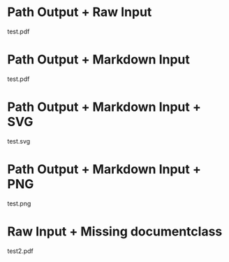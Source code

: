 # Path Output + Raw Input

test.pdf

# Path Output + Markdown Input

test.pdf

# Path Output + Markdown Input + SVG

test.svg

# Path Output + Markdown Input + PNG

test.png

# Raw Input + Missing documentclass

test2.pdf
